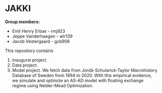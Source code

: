 # JAKKI

**Group members:**
- Emil Henry Erbas - rmj923
- Jeppe Vanderhaegen - wlr139
- Jacob Vestergaard - gcb906

This repository contains  
1. Inaugural project. 
2. Data project. 
3. Model project. We fetch data from Jordá-Schularick-Taylor Macrohistory Database of Sweden from 1994 to 2020. With this empirical evidence, we simulate and optimize an AS-AD model with floating exchange regime using Nelder-Mead Optimization.
